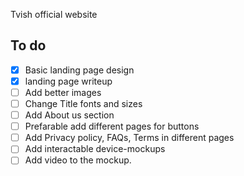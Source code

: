 Tvish official website

## To do

- [x] Basic landing page design
- [x] landing page writeup
- [ ] Add better images
- [ ] Change Title fonts and sizes
- [ ] Add About us section
- [ ] Prefarable add different pages for buttons
- [ ] Add Privacy policy, FAQs, Terms in different pages
- [ ] Add interactable device-mockups
- [ ] Add video to the mockup.
